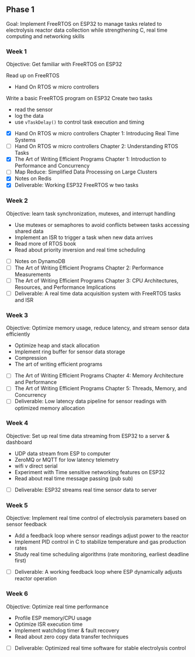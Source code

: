 ## Phase 1
Goal: Implement FreeRTOS on ESP32 to manage tasks related to electrolysis reactor data collection while strengthening C, real time computing and networking skills

### Week 1
Objective: Get familiar with FreeRTOS on ESP32

Read up on FreeRTOS 
- Hand On RTOS w micro controllers

Write a basic FreeRTOS program on ESP32
Create two tasks 
- read the sensor
- log the data
- use `vTaskDelay()` to control task execution and timing

- [x] Hand On RTOS w micro controllers Chapter 1: Introducing Real Time Systems
- [ ] Hand On RTOS w micro controllers Chapter 2: Understanding RTOS Tasks
- [x] The Art of Writing Efficient Programs Chapter 1: Introduction to Performance and Concurrency
- [ ] Map Reduce: Simplified Data Processing on Large Clusters
- [x] Notes on Redis
- [x] Deliverable: Working ESP32 FreeRTOS w two tasks

### Week 2
Objective: learn task synchronization, mutexes, and interrupt handling

- Use mutexes or semaphores to avoid conflicts between tasks accessing shared data
- Implement an ISR to trigger a task when new data arrives
- Read more of RTOS book
- Read about priority inversion and real time scheduling 

- [ ] Notes on DynamoDB
- [ ] The Art of Writing Efficient Programs Chapter 2: Performance Measurements
- [ ] The Art of Writing Efficient Programs Chapter 3: CPU Architectures, Resources, and Performance Implications
- [ ] Deliverable: A real time data acquisition system with FreeRTOS tasks and ISR

### Week 3
Objective: Optimize memory usage, reduce latency, and stream sensor data efficiently

- Optimize heap and stack allocation
- Implement ring buffer for sensor data storage
- Compression
- The art of writing efficient programs

- [ ] The Art of Writing Efficient Programs Chapter 4: Memory Architecture and Performance
- [ ] The Art of Writing Efficient Programs Chapter 5: Threads, Memory, and Concurrency 
- [ ] Deliverable: Low latency data pipeline for sensor readings with optimized memory allocation

### Week 4
Objective: Set up real time data streaming from ESP32 to a server & dashboard

- UDP data stream from ESP to computer
- ZeroMQ or MQTT for low latency telemetry 
- wifi v direct serial
- Experiment with Time sensitive networking features on ESP32
- Read about real time message passing (pub sub)

- [ ] Deliverable: ESP32 streams real time sensor data to server

### Week 5
Objective: Implement real time control of electrolysis parameters based on sensor feedback

- Add a feedback loop where sensor readings adjust power to the reactor
- Implement PID control in C to stabilize temperature and gas production rates
- Study real time scheduling algorithms (rate monitoring, earliest deadline first)

- [ ] Deliverable: A working feedback loop where ESP dynamically adjusts reactor operation

### Week 6
Objective: Optimize real time performance 

- Profile ESP memory/CPU usage
- Optimize ISR execution time
- Implement watchdog timer & fault recovery
- Read about zero copy data transfer techniques

- [ ] Deliverable: Optimized real time software for stable electrolysis control
